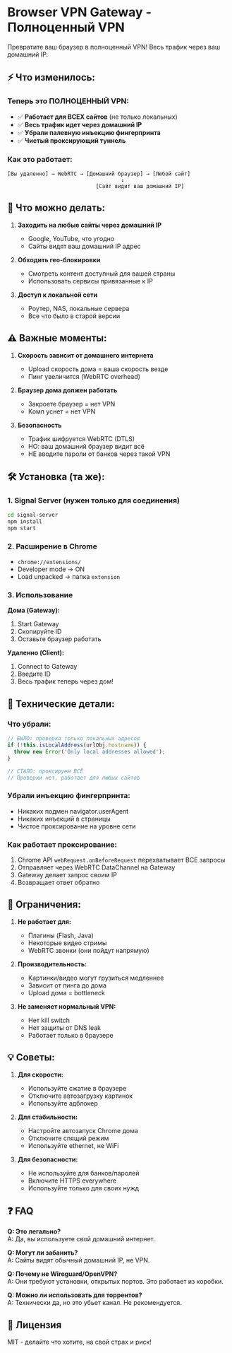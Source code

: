# Browser VPN Gateway - Полноценный VPN

Превратите ваш браузер в полноценный VPN! Весь трафик через ваш домашний IP.

## ⚡ Что изменилось:

### Теперь это ПОЛНОЦЕННЫЙ VPN:
- ✅ **Работает для ВСЕХ сайтов** (не только локальных)
- ✅ **Весь трафик идет через домашний IP**
- ✅ **Убрали палевную инъекцию фингерпринта**
- ✅ **Чистый проксирующий туннель**

### Как это работает:
```
[Вы удаленно] → WebRTC → [Домашний браузер] → [Любой сайт]
                                    ↓
                            [Сайт видит ваш домашний IP]
```

## 🚀 Что можно делать:

1. **Заходить на любые сайты через домашний IP**
   - Google, YouTube, что угодно
   - Сайты видят ваш домашний IP адрес

2. **Обходить гео-блокировки**
   - Смотреть контент доступный для вашей страны
   - Использовать сервисы привязанные к IP

3. **Доступ к локальной сети**
   - Роутер, NAS, локальные сервера
   - Все что было в старой версии

## ⚠️ Важные моменты:

1. **Скорость зависит от домашнего интернета**
   - Upload скорость дома = ваша скорость везде
   - Пинг увеличится (WebRTC overhead)

2. **Браузер дома должен работать**
   - Закроете браузер = нет VPN
   - Комп уснет = нет VPN

3. **Безопасность**
   - Трафик шифруется WebRTC (DTLS)
   - НО: ваш домашний браузер видит всё
   - НЕ вводите пароли от банков через такой VPN

## 🛠️ Установка (та же):

### 1. Signal Server (нужен только для соединения)
```bash
cd signal-server
npm install
npm start
```

### 2. Расширение в Chrome
- `chrome://extensions/`
- Developer mode → ON
- Load unpacked → папка `extension`

### 3. Использование

**Дома (Gateway):**
1. Start Gateway
2. Скопируйте ID
3. Оставьте браузер работать

**Удаленно (Client):**
1. Connect to Gateway
2. Введите ID
3. Весь трафик теперь через дом!

## 🔧 Технические детали:

### Что убрали:
```javascript
// БЫЛО: проверка только локальных адресов
if (!this.isLocalAddress(urlObj.hostname)) {
  throw new Error('Only local addresses allowed');
}

// СТАЛО: проксируем ВСЁ
// Проверки нет, работает для любых сайтов
```

### Убрали инъекцию фингерпринта:
- Никаких подмен navigator.userAgent
- Никаких инъекций в страницы
- Чистое проксирование на уровне сети

### Как работает проксирование:
1. Chrome API `webRequest.onBeforeRequest` перехватывает ВСЕ запросы
2. Отправляет через WebRTC DataChannel на Gateway
3. Gateway делает запрос своим IP
4. Возвращает ответ обратно

## 🚨 Ограничения:

1. **Не работает для:**
   - Плагины (Flash, Java)
   - Некоторые видео стримы
   - WebRTC звонки (они пойдут напрямую)

2. **Производительность:**
   - Картинки/видео могут грузиться медленнее
   - Зависит от пинга до дома
   - Upload дома = bottleneck

3. **Не заменяет нормальный VPN:**
   - Нет kill switch
   - Нет защиты от DNS leak
   - Работает только в браузере

## 💡 Советы:

1. **Для скорости:**
   - Используйте сжатие в браузере
   - Отключите автозагрузку картинок
   - Используйте адблокер

2. **Для стабильности:**
   - Настройте автозапуск Chrome дома
   - Отключите спящий режим
   - Используйте ethernet, не WiFi

3. **Для безопасности:**
   - Не используйте для банков/паролей
   - Включите HTTPS everywhere
   - Используйте только для своих нужд

## ❓ FAQ

**Q: Это легально?**  
A: Да, вы используете свой домашний интернет.

**Q: Могут ли забанить?**  
A: Сайты видят обычный домашний IP, не VPN.

**Q: Почему не Wireguard/OpenVPN?**  
A: Они требуют установки, открытых портов. Это работает из коробки.

**Q: Можно ли использовать для торрентов?**  
A: Технически да, но это убьет канал. Не рекомендуется.

## 📄 Лицензия

MIT - делайте что хотите, на свой страх и риск!